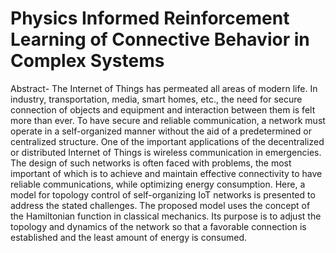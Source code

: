 # Physics Informed Reinforcement Learning of Connective Behavior in Complex Systems

Abstract- The Internet of Things has permeated all areas of modern life. In industry, transportation, media, smart homes, etc., the need for secure connection of objects and equipment and interaction between them is felt more than ever. To have secure and reliable communication, a network must operate in a self-organized manner without the aid of a predetermined or centralized structure. One of the important applications of the decentralized or distributed Internet of Things is wireless communication in emergencies. The design of such networks is often faced with problems, the most important of which is to achieve and maintain effective connectivity to have reliable communications, while optimizing energy consumption. Here, a model for topology control of self-organizing IoT networks is presented to address the stated challenges. The proposed model uses the concept of the Hamiltonian function in classical mechanics. Its purpose is to adjust the topology and dynamics of the network so that a favorable connection is established and the least amount of energy is consumed.


